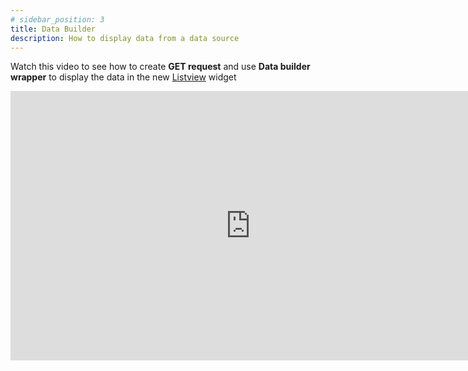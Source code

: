 ```yaml
---
# sidebar_position: 3
title: Data Builder 
description: How to display data from a data source
---
```




Watch this video to see how to create **GET request** and use **Data builder wrapper** to display the data in the new [Listview](../ui/widgets/widget_desc/listview.md) widget

<iframe width="767" height="431" src="https://www.youtube.com/embed/_ko4iKVXVuA" title="Display WordPress Blogs in Your App Using ListView and REST API | Nowa tutorial" frameborder="0" allow="accelerometer; autoplay; clipboard-write; encrypted-media; gyroscope; picture-in-picture; web-share" referrerpolicy="strict-origin-when-cross-origin" allowfullscreen></iframe>





